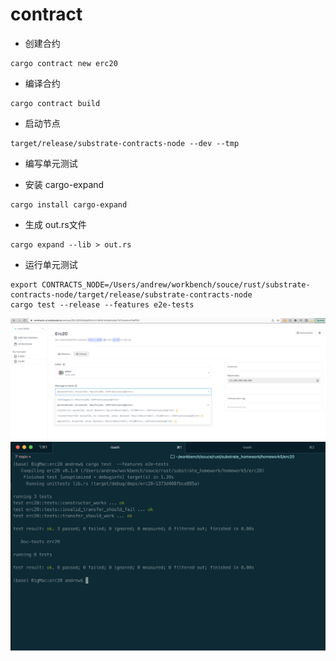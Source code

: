 # contract

* 创建合约

~~~shell
cargo contract new erc20
~~~

* 编译合约

~~~shell
cargo contract build
~~~

* 启动节点

~~~shell
target/release/substrate-contracts-node --dev --tmp
~~~

* 编写单元测试

* 安装 cargo-expand

~~~shell
cargo install cargo-expand
~~~

* 生成 out.rs文件

~~~shell
cargo expand --lib > out.rs
~~~

* 运行单元测试

~~~shell
export CONTRACTS_NODE=/Users/andrew/workbench/souce/rust/substrate-contracts-node/target/release/substrate-contracts-node
cargo test --release --features e2e-tests
~~~


![Erc20作业](image-1.png)
![Erc20单元测试](image.png)
